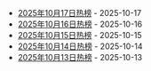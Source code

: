 * [2025年10月17日热榜](https://product-daily.haha.ai/posts/20251017) - 2025-10-17
* [2025年10月16日热榜](https://product-daily.haha.ai/posts/20251016) - 2025-10-16
* [2025年10月15日热榜](https://product-daily.haha.ai/posts/20251015) - 2025-10-15
* [2025年10月14日热榜](https://product-daily.haha.ai/posts/20251014) - 2025-10-14
* [2025年10月13日热榜](https://product-daily.haha.ai/posts/20251013) - 2025-10-13
